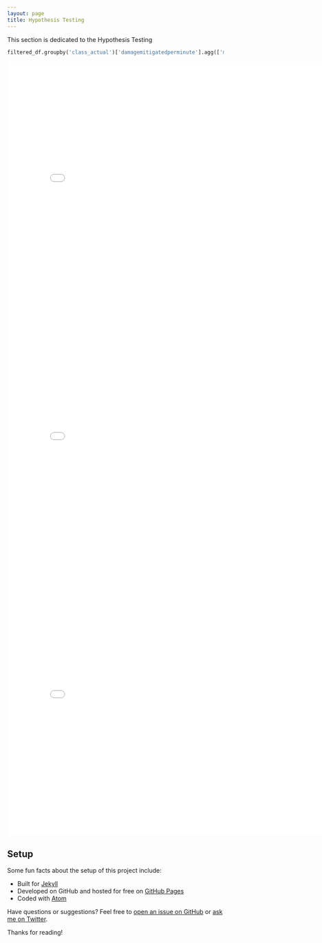 ```yaml
---
layout: page
title: Hypothesis Testing
---
```


<p class="message">
    This section is dedicated to the Hypothesis Testing
</p>

```py
filtered_df.groupby('class_actual')['damagemitigatedperminute'].agg(['mean','count'])
```

<iframe src="{{ site.url }}{{ site.baseurl }}/assets/class_damagemitigated.html" width=800 height=600 frameBorder=0></iframe>

<iframe src="{{ site.url }}{{ site.baseurl }}/assets/damagemitagedperminute.html" width=800 height=600 frameBorder=0></iframe>

<iframe src="{{ site.url }}{{ site.baseurl }}/assets/damagetakenperminute.html" width=800 height=600 frameBorder=0></iframe>



## Setup

Some fun facts about the setup of this project include:

* Built for [Jekyll](https://jekyllrb.com)
* Developed on GitHub and hosted for free on [GitHub Pages](https://pages.github.com)
* Coded with [Atom](https://atom.io)

Have questions or suggestions? Feel free to [open an issue on GitHub](https://github.com/poole/issues/new) or [ask me on Twitter](https://twitter.com/mdo).

Thanks for reading!
